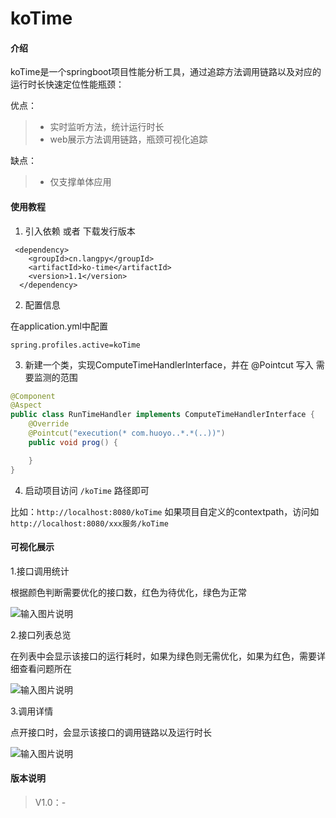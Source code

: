 # koTime

#### 介绍
koTime是一个springboot项目性能分析工具，通过追踪方法调用链路以及对应的运行时长快速定位性能瓶颈：



优点：
> * 实时监听方法，统计运行时长
> * web展示方法调用链路，瓶颈可视化追踪



缺点：
> * 仅支撑单体应用


#### 使用教程

1.  引入依赖 或者 下载发行版本
```
 <dependency>
    <groupId>cn.langpy</groupId>
    <artifactId>ko-time</artifactId>
    <version>1.1</version>
  </dependency>
```
2.  配置信息

在application.yml中配置
```
spring.profiles.active=koTime
```


3.  新建一个类，实现ComputeTimeHandlerInterface，并在 @Pointcut 写入 需要监测的范围
```java
@Component
@Aspect
public class RunTimeHandler implements ComputeTimeHandlerInterface {
    @Override
    @Pointcut("execution(* com.huoyo..*.*(..))")
    public void prog() {

    }
}

```

4.  启动项目访问 `/koTime` 路径即可

比如：`http://localhost:8080/koTime`
如果项目自定义的contextpath，访问如`http://localhost:8080/xxx服务/koTime`


#### 可视化展示

1.接口调用统计

根据颜色判断需要优化的接口数，红色为待优化，绿色为正常

![输入图片说明](https://images.gitee.com/uploads/images/2020/1210/192544_932c9e75_1625471.png "屏幕截图.png")

2.接口列表总览

在列表中会显示该接口的运行耗时，如果为绿色则无需优化，如果为红色，需要详细查看问题所在

![输入图片说明](https://images.gitee.com/uploads/images/2020/1210/192615_192e1123_1625471.png "屏幕截图.png")

3.调用详情

点开接口时，会显示该接口的调用链路以及运行时长

![输入图片说明](https://images.gitee.com/uploads/images/2020/1210/192639_e49ad1fa_1625471.png "屏幕截图.png")

#### 版本说明

> V1.0：-


